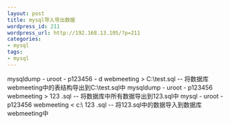```yaml
---
layout: post
title: mysql导入导出数据
wordpress_id: 211
wordpress_url: http://192.168.13.105/?p=211
categories:
- mysql
tags:
- mysql
---
```

   mysqldump  - uroot  - p123456  - d webmeeting  > C:\\test.sql        -- 将数据库webmeeting中的表结构导出到C:\\test.sql中        mysqldump  - uroot  - p123456 webmeeting  > 123 .sql     -- 将数据库中所有数据导出到123.sql中        mysql  - uroot  - p123456 webmeeting  < c:\\ 123 .sql   -- 将123.sql中的数据导入到数据库webmeeting中

